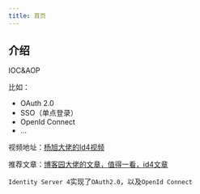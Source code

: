 ```yaml
---
title: 首页
---
```


## 介绍

IOC&AOP



比如：

+ OAuth 2.0
+ SSO（单点登录）
+ OpenId Connect
+ ...

视频地址：[杨旭大佬的Id4视频](https://www.bilibili.com/video/BV16b411k7yM/)

推荐文章：[博客园大佬的文章，值得一看，id4文章](https://www.cnblogs.com/stulzq/p/8119928.html)

`Identity Server 4`实现了`OAuth2.0`，以及`OpenId Connect`

